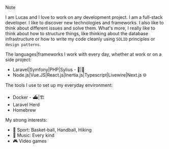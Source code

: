 > [!NOTE]  
> I am Lucas and I love to work on any development project. I am a full-stack developer. I like to discover new technologies and frameworks. I also like to think about different issues and solve them. What's more, I really like to think about how to structure things, like thinking about the database infrastructure or how to write my code cleanly using `SOLID` principles or `design patterns`.

The languages|frameworks I work with every day, whether at work or on a side project:
- Laravel|Symfony|PHP|Sylius - 🐘|🦢
- Node.js|Vue.JS|React.js|Inertia.js|Typescript|Livewire|Next.js 🌐

The tools I use to set up my everyday environment:
- Docker - ⛴️|🏗
- Laravel Herd
- Homebrew

My strong interests:
- 🎽 Sport: Basket-ball, Handball, Hiking
- 🎵 Music: Every kind
- 🎮 Video games
